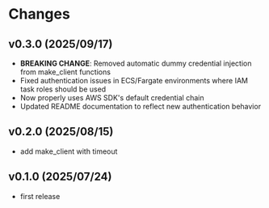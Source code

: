 # Changes

## v0.3.0 (2025/09/17)
* **BREAKING CHANGE**: Removed automatic dummy credential injection from make_client functions
* Fixed authentication issues in ECS/Fargate environments where IAM task roles should be used
* Now properly uses AWS SDK's default credential chain
* Updated README documentation to reflect new authentication behavior

## v0.2.0 (2025/08/15)
* add make_client with timeout

## v0.1.0 (2025/07/24)
* first release